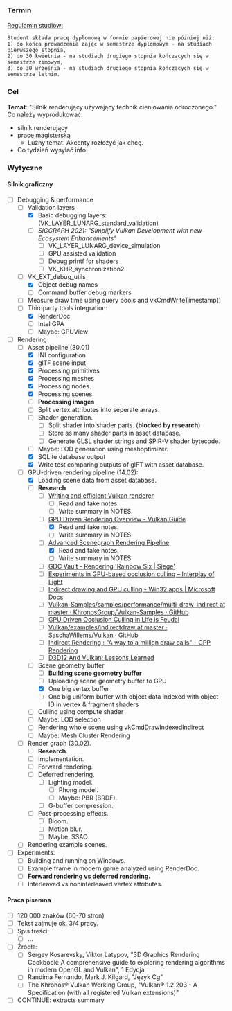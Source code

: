 ### Termin

[Regulamin studiów:](https://pg.edu.pl/documents/10754/0/Regulamin%20studi%C3%B3w%202021_2022.pdf)

```
Student składa pracę dyplomową w formie papierowej nie później niż:  
1) do końca prowadzenia zajęć w semestrze dyplomowym - na studiach pierwszego stopnia,  
2) do 30 kwietnia - na studiach drugiego stopnia kończących się w semestrze zimowym,  
3) do 30 września - na studiach drugiego stopnia kończących się w semestrze letnim.
```

### Cel

**Temat**: "Silnik renderujący używający technik cieniowania odroczonego."
Co należy wyprodukować:

- silnik renderujący
- pracę magisterską
	- Luźny temat. Akcenty rozłożyć jak chcę.
- Co tydzień wysyłać info.

### Wytyczne

#### Silnik graficzny

- [ ] Debugging & performance
	- [ ] Validation layers
		- [x] Basic debugging layers: (VK_LAYER_LUNARG_standard_validation)
		- [ ] _SIGGRAPH 2021: "Simplify Vulkan Development with new Ecosystem Enhancements"_
			- [ ] VK_LAYER_LUNARG_device_simulation
			- [ ] GPU assisted validation
			- [ ] Debug printf for shaders
			- [ ] VK_KHR_synchronization2
	- [ ] VK_EXT_debug_utils
		- [x] Object debug names
		- [ ] Command buffer debug markers
	- [ ] Measure draw time using query pools and vkCmdWriteTimestamp()
	- [ ] Thirdparty tools integration:
		- [x] RenderDoc
		- [ ] Intel GPA
		- [ ] Maybe: GPUView

- [ ] Rendering
	- [ ] Asset pipeline (30.01)
		- [x] INI configuration
        - [x] glTF scene input
        - [x] Processing primitives
        - [x] Processing meshes
        - [x] Processing nodes.
        - [x] Processing scenes.
        - [ ] **Processing images**
        - [ ] Split vertex attributes into seperate arrays.
        - [ ] Shader generation.
	        - [ ] Split shader into shader parts. (**blocked by research**)
	        - [ ] Store as many shader parts in asset database.
	        - [ ] Generate GLSL shader strings and SPIR-V shader bytecode.
        - [ ] Maybe: LOD generation using meshoptimizer.
		- [x] SQLite database output
		- [x] Write test comparing outputs of glFT with asset database.
    - [ ] GPU-driven rendering pipeline (14.02):
		- [x] Loading scene data from asset database.
		- [ ] **Research**
			- [ ] [Writing and efficient Vulkan renderer](https://zeux.io/2020/02/27/writing-an-efficient-vulkan-renderer/)
				- [ ] Read and take notes.
				- [ ] Write summary in NOTES.
			- [ ] [GPU Driven Rendering Overview - Vulkan Guide](https://vkguide.dev/docs/gpudriven/gpu_driven_engines/)
				- [x] Read and take notes.
				- [ ] Write summary in NOTES.
			- [ ] [Advanced Scenegraph Rendering Pipeline](https://on-demand.gputechconf.com/gtc/2013/presentations/S3032-Advanced-Scenegraph-Rendering-Pipeline.pdf)
				- [x] Read and take notes.
				- [ ] Write summary in NOTES.
			- [ ] [GDC Vault - Rendering 'Rainbow Six | Siege'](https://www.gdcvault.com/play/1022990/Rendering-Rainbow-Six-Siege)
			- [ ] [Experiments in GPU-based occlusion culling – Interplay of Light](https://interplayoflight.wordpress.com/2017/11/15/experiments-in-gpu-based-occlusion-culling/)
			- [ ] [Indirect drawing and GPU culling - Win32 apps | Microsoft Docs](https://docs.microsoft.com/en-us/windows/win32/direct3d12/indirect-drawing-and-gpu-culling-)
			- [ ] [Vulkan-Samples/samples/performance/multi_draw_indirect at master · KhronosGroup/Vulkan-Samples · GitHub](https://github.com/KhronosGroup/Vulkan-Samples/tree/master/samples/performance/multi_draw_indirect)
			- [ ] [GPU Driven Occlusion Culling in Life is Feudal ](https://bazhenovc.github.io/blog/post/gpu-driven-occlusion-culling-slides-lif/)
			- [ ] [Vulkan/examples/indirectdraw at master · SaschaWillems/Vulkan · GitHub](https://github.com/SaschaWillems/Vulkan/tree/master/examples/indirectdraw)
			- [ ] [Indirect Rendering : "A way to a million draw calls" - CPP Rendering](https://cpp-rendering.io/indirect-rendering/)
			- [ ] [D3D12 And Vulkan: Lessons Learned](https://gpuopen.com/wp-content/uploads/2017/03/GDC2017-D3D12-And-Vulkan-Lessons-Learned.pdf)
		- [ ] Scene geometry buffer
			- [ ] **Building scene geometry buffer**
			- [ ] Uploading scene geometry buffer to GPU
			- [x] One big vertex buffer
			- [ ] One big uniform buffer with object data indexed with object ID in vertex & fragment shaders
        - [ ] Culling using compute shader
        - [ ] Maybe: LOD selection
        - [ ] Rendering whole scene using vkCmdDrawIndexedIndirect
        - [ ] Maybe: Mesh Cluster Rendering
    - [ ] Render graph (30.02).
		- [ ] **Research**.
		- [ ] Implementation.
		- [ ] Forward rendering.
		- [ ] Deferred rendering.
			- [ ] Lighting model.
				- [ ] Phong model.
				- [ ] Maybe: PBR (BRDF).
			- [ ] G-buffer compression.
		- [ ] Post-processing effects.
			- [ ] Bloom.
			- [ ] Motion blur.
			- [ ] Maybe: SSAO
	- [ ] Rendering example scenes.

- [ ] Experiments:
	- [ ] Building and running on Windows.
	- [ ] Example frame in modern game analyzed using RenderDoc.
	- [ ] **Forward rendering vs deferred rendering.**
	- [ ] Interleaved vs noninterleaved vertex attributes.

#### Praca pisemna

- [ ] 120 000 znaków (60-70 stron)
- [ ] Tekst zajmuje ok. 3/4 pracy.
- [ ] Spis treści:
	- [ ] ...
- [ ] Źródła:
	- [ ] Sergey Kosarevsky, Viktor Latypov, "3D Graphics Rendering Cookbook: A comprehensive guide to exploring
	  rendering algorithms in modern OpenGL and Vulkan", 1 Edycja
	- [ ] Randima Fernando, Mark J. Kilgard, "Język Cg"
	- [ ] The Khronos® Vulkan Working Group, "Vulkan® 1.2.203 - A Specification (with all registered Vulkan extensions)"
- [ ] CONTINUE: extracts summary
